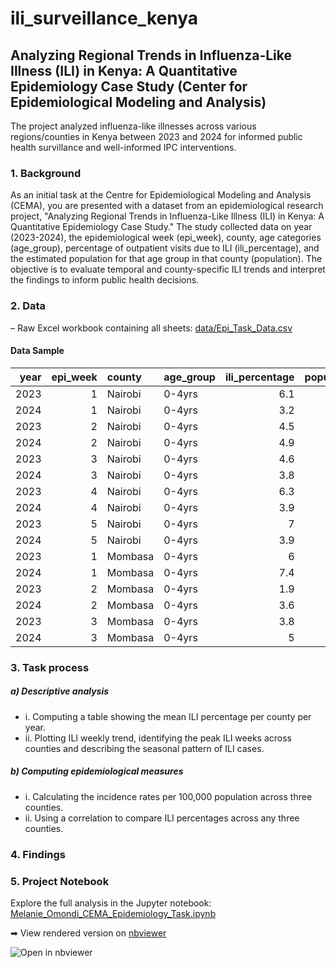 # ili_surveillance_kenya
## Analyzing Regional Trends in Influenza-Like Illness (ILI) in Kenya: A Quantitative Epidemiology Case Study (Center for Epidemiological Modeling and Analysis)
The project analyzed influenza-like illnesses across various regions/counties in Kenya between 2023 and 2024 for informed public health survillance and well-informed IPC interventions.

### 1. Background
As an initial task at the Centre for Epidemiological Modeling and Analysis (CEMA), you are presented with a dataset from an epidemiological research project, "Analyzing Regional Trends in Influenza-Like Illness (ILI) in Kenya: A Quantitative Epidemiology Case Study." The study collected data on year (2023-2024), the epidemiological week (epi_week), county, age categories (age_group), percentage of outpatient visits due to ILI (ili_percentage), and the estimated population for that age group in that county (population). The objective is to evaluate temporal and county-specific ILI trends and interpret the findings to inform public health decisions.

### 2. Data
– Raw Excel workbook containing all sheets:
[data/Epi_Task_Data.csv](data/Epi_Task_Data.csv)

#### Data Sample
|   year |   epi_week | county   | age_group   |   ili_percentage |   population |
|-------:|-----------:|:---------|:------------|-----------------:|-------------:|
|   2023 |          1 | Nairobi  | 0-4yrs      |              6.1 |         3452 |
|   2024 |          1 | Nairobi  | 0-4yrs      |              3.2 |         3658 |
|   2023 |          2 | Nairobi  | 0-4yrs      |              4.5 |         3043 |
|   2024 |          2 | Nairobi  | 0-4yrs      |              4.9 |         2765 |
|   2023 |          3 | Nairobi  | 0-4yrs      |              4.6 |         6975 |
|   2024 |          3 | Nairobi  | 0-4yrs      |              3.8 |          609 |
|   2023 |          4 | Nairobi  | 0-4yrs      |              6.3 |         1642 |
|   2024 |          4 | Nairobi  | 0-4yrs      |              3.9 |         1118 |
|   2023 |          5 | Nairobi  | 0-4yrs      |              7   |         9418 |
|   2024 |          5 | Nairobi  | 0-4yrs      |              3.9 |          526 |
|   2023 |          1 | Mombasa  | 0-4yrs      |              6   |         9283 |
|   2024 |          1 | Mombasa  | 0-4yrs      |              7.4 |         1633 |
|   2023 |          2 | Mombasa  | 0-4yrs      |              1.9 |         2252 |
|   2024 |          2 | Mombasa  | 0-4yrs      |              3.6 |         7567 |
|   2023 |          3 | Mombasa  | 0-4yrs      |              3.8 |         5122 |
|   2024 |          3 | Mombasa  | 0-4yrs      |              5   |         4862 |

### 3. Task process
##### a)	Descriptive analysis
- i.	Computing a table showing the mean ILI percentage per county per year.
- ii.	Plotting ILI weekly trend, identifying the peak ILI weeks across counties and describing the seasonal pattern of ILI cases.
##### b)	Computing epidemiological measures
- i.	Calculating the incidence rates per 100,000 population across three counties.
- ii.	Using a correlation to compare ILI percentages across any three counties.

### 4. Findings

### 5. Project Notebook
Explore the full analysis in the Jupyter notebook:  
[Melanie_Omondi_CEMA_Epidemiology_Task.ipynb](ili_surveillance_kenya/notebook/Melanie_Omondi_CEMA_Epidemiology_Task.ipynb)

➡ View rendered version on [nbviewer](https://nbviewer.org/github/<Melanie331>/<ili_surveillance_kenya>/blob/main/ili_surveillance_kenya/notebook/Melanie_Omondi_CEMA_Epidemiology_Task.ipynb)

![Open in nbviewer](https://img.shields.io/badge/Open%20in-nbviewer-blue?style=flat-square)



